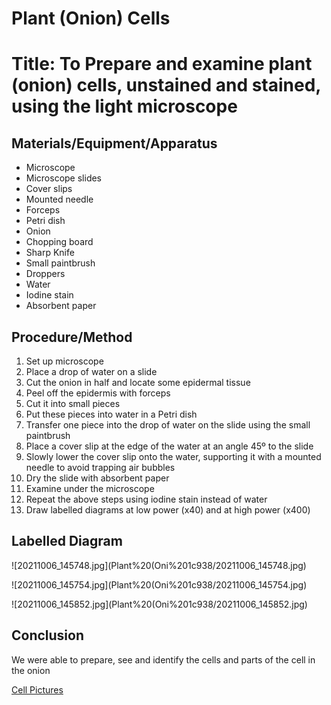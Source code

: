 # Plant (Onion) Cells

# Title: To Prepare and examine plant (onion) cells, unstained and stained, using the light microscope

## Materials/Equipment/Apparatus

- Microscope
- Microscope slides
- Cover slips
- Mounted needle
- Forceps
- Petri dish
- Onion
- Chopping board
- Sharp Knife
- Small paintbrush
- Droppers
- Water
- Iodine stain
- Absorbent paper

## Procedure/Method

1. Set up microscope
2. Place a drop of water on a slide
3. Cut the onion in half and locate some epidermal tissue
4. Peel off the epidermis with forceps
5. Cut it into small pieces
6. Put these pieces into water in a Petri dish
7. Transfer one piece into the drop of water on the slide using the small paintbrush
8. Place a cover slip at the edge of the water at an angle 45º to the slide
9. Slowly lower the cover slip onto the water, supporting it with a mounted needle to avoid trapping air bubbles
10. Dry the slide with absorbent paper
11. Examine under the microscope
12. Repeat the above steps using iodine stain instead of water
13. Draw labelled diagrams at low power (x40) and at high power (x400)

## Labelled Diagram

![20211006_145748.jpg](Plant%20(Oni%201c938/20211006_145748.jpg)

![20211006_145754.jpg](Plant%20(Oni%201c938/20211006_145754.jpg)

![20211006_145852.jpg](Plant%20(Oni%201c938/20211006_145852.jpg)

## Conclusion

We were able to prepare, see and identify the cells and parts of the cell in the onion

[Cell Pictures]()